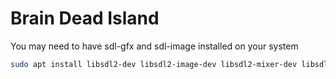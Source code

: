 # Brain Dead Island

You may need to have sdl-gfx and sdl-image installed on your system

```bash
sudo apt install libsdl2-dev libsdl2-image-dev libsdl2-mixer-dev libsdl2-ttf-dev libsdl2-gfx-dev gcc
```
